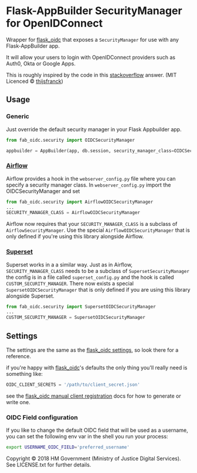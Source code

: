 # Flask-AppBuilder SecurityManager for OpenIDConnect

Wrapper for [flask_oidc] that exposes a `SecurityManager` for use with any Flask-AppBuilder app.

It will allow your users to login with OpenIDConnect providers such as Auth0, Okta or Google Apps.

This is roughly inspired by the code in this [stackoverflow](https://stackoverflow.com/a/47787279/44252) answer. (MIT Licenced © [thijsfranck](https://stackoverflow.com/users/8905583/thijsfranck))

## Usage

### Generic

Just override the default security manager in your Flask Appbuilder app.

```python
from fab_oidc.security import OIDCSecurityManager

appbuilder = AppBuilder(app, db.session, security_manager_class=OIDCSecurityManager)
```

### [Airflow]
Airflow provides a hook in the `webserver_config.py` file where you can specify a security manager class.
In `webserver_config.py` import the OIDCSecurityManager and set
```python
from fab_oidc.security import AirflowOIDCSecurityManager
...
SECURITY_MANAGER_CLASS = AirflowOIDCSecurityManager
```

Airflow now requires that your `SECURITY_MANAGER_CLASS` is a subclass of `AirflowSecurityManager`.
Use the special `AirflowOIDCSecurityManager` that is only defined if you're using this library alongside Airflow.

### [Superset]
Superset works in a a similar way. Just as in Airflow,
`SECURITY_MANAGER_CLASS` needs to be a subclass of `SupersetSecurityManager`
the config is in a file called `superset_config.py` and the hook is called
`CUSTOM_SECURITY_MANAGER`. There now exists a special
`SupersetOIDCSecurityManager` that is only defined if you are using this
library alongside Superset.

```python
from fab_oidc.security import SupersetOIDCSecurityManager
...
CUSTOM_SECURITY_MANAGER = SupersetOIDCSecurityManager
```


## Settings
The settings are the same as the [flask_oidc settings][flask_oidc_settings], so look there for a reference.

if you're happy with [flask_oidc]'s defaults the only thing you'll really need is something like:

```python
OIDC_CLIENT_SECRETS = '/path/to/client_secret.json'
```

see the [flask_oidc manual client registration][flask_oidc_manual_config] docs for how to generate or write one.

### OIDC Field configuration
If you like to change the default OIDC field that will be used as a username, you can set the following env var in the shell you run your process:

```bash
export USERNAME_OIDC_FIELD='preferred_username'
```

Copyright © 2018 HM Government (Ministry of Justice Digital Services). See LICENSE.txt for further details.


[flask_oidc]: http://flask-oidc.readthedocs.io/en/latest/
[flask_oidc_settings]: http://flask-oidc.readthedocs.io/en/latest/#settings-reference
[flask_oidc_manual_config]: http://flask-oidc.readthedocs.io/en/latest/#manual-client-registration
[Airflow]: https://airflow.apache.org/
[Superset]: https://superset.incubator.apache.org/

